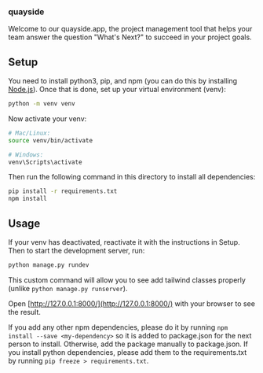 ### quayside

Welcome to our quayside.app, the project management tool that helps your team answer the question "What's Next?" to succeed in your project goals. 

## Setup
You need to install python3, pip, and npm (you can do this by installing [Node.js](https://nodejs.org/en/download)). Once that is done, set up your virtual environment (venv):
```bash
python -m venv venv
```
Now activate your venv:
```bash
# Mac/Linux:
source venv/bin/activate

# Windows:
venv\Scripts\activate
```

Then run the following command in this directory to install all dependencies:
```bash
pip install -r requirements.txt
npm install
``` 


## Usage

If your venv has deactivated, reactivate it with the instructions in Setup.
Then to start the development server, run:
```bash
python manage.py rundev
``` 
This custom command will allow you to see add tailwind classes properly (unlike `python manage.py runserver`).

Open [http://127.0.0.1:8000/](http://127.0.0.1:8000/) with your browser to see the result.


If you add any other npm dependencies, please do it by running `npm install --save <my-dependency>` so it is added to package.json for the next person to install. Otherwise, add the package manually to package.json. If you install python dependencies, please add them to the requirements.txt by running `pip freeze > requirements.txt`.

